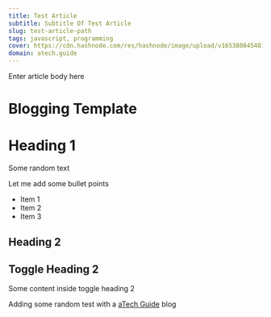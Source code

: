 ```yaml
---
title: Test Article
subtitle: Subtitle Of Test Article
slug: test-article-path
tags: javascript, programming
cover: https://cdn.hashnode.com/res/hashnode/image/upload/v1653808454814/o1njHTdqy.png
domain: atech.guide
---
```


Enter article body here

# Blogging Template

# Heading 1

Some random text

Let me add some bullet points

- Item 1
- Item 2
- Item 3

## Heading 2

## Toggle Heading 2

Some content inside toggle heading 2

Adding some random test with a [aTech Guide](https://atech.guide/) blog